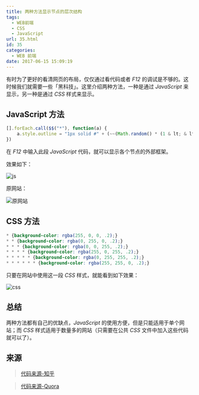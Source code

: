 ```yaml
---
title: 两种方法显示节点的层次结构
tags:
  - WEB前端
  - CSS
  - JavaScript
url: 35.html
id: 35
categories:
  - WEB 前端
date: 2017-06-15 15:09:19
---
```


有时为了更好的看清网页的布局，仅仅通过看代码或者 _F12_ 的调试是不够的。这时候我们就需要一些「黑科技」。这里介绍两种方法，一种是通过 _JavaScript_ 来显示，另一种是通过 _CSS_ 样式来显示。

<!-- more -->

##  JavaScript 方法

```javascript
[].forEach.call($$("*"), function(a) {
    a.style.outline = "1px solid #" + (~~(Math.random() * (1 & lt; & lt; 24))).toString(16)
})
```

在 _F12_ 中输入此段 _JavaScript_ 代码，就可以显示各个节点的外部框架。

效果如下：

![js](https://ooo.0o0.ooo/2017/06/15/594230a99e355.png)

原网站：

![原网站](https://ooo.0o0.ooo/2017/06/15/594230a9285a6.png)

##  CSS 方法

```css
* {background-color: rgba(255, 0, 0, .2);}
* * {background-color: rgba(0, 255, 0, .2);}
* * * {background-color: rgba(0, 0, 255, .2);}
* * * * {background-color: rgba(255, 0, 255, .2);}
* * * * * {background-color: rgba(0, 255, 255, .2);}
* * * * * * {background-color: rgba(255, 255, 0, .2);}
```

只要在网站中使用这一段 _CSS_ 样式，就能看到如下效果：

![css](https://ooo.0o0.ooo/2017/06/15/594230a9a0f03.png)

##  总结

两种方法都有自己的优缺点，_JavaScript_ 的使用方便，但是只能适用于单个网站；而 _CSS_ 样式适用于数量多的网站（只需要在公共 _CSS_ 文件中加入这些代码就可以了）。

##  来源

> [代码来源-知乎](https://www.zhihu.com/question/27432017/answer/40621923)

> [代码来源-Quora](https://www.quora.com/What-are-the-most-interesting-HTML-JS-DOM-CSS-hacks-that-most-web-developers-dont-know-about/answer/Gajus-Kuizinas)
